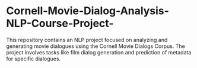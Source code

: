 # Cornell-Movie-Dialog-Analysis-NLP-Course-Project-
This repository contains an NLP project focused on analyzing and generating movie dialogues using the Cornell Movie Dialogs Corpus. The project involves tasks like film dialog generation and prediction of metadata for specific dialogues.
